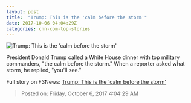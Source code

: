 ```yaml
---
layout: post
title:  "Trump: This is the 'calm before the storm'"
date: 2017-10-06 04:04:29Z
categories: cnn-com-top-stories
---
```


![Trump: This is the 'calm before the storm'](http://i2.cdn.cnn.com/cnnnext/dam/assets/171005200519-trump-dinner-with-commanders-screengrab-super-tease.jpg)

President Donald Trump called a White House dinner with top military commanders, "the calm before the storm." When a reporter asked what storm, he replied, "you'll see."


Full story on F3News: [Trump: This is the 'calm before the storm'](http://www.f3nws.com/n/NjbHZ)

> Posted on: Friday, October 6, 2017 4:04:29 AM
